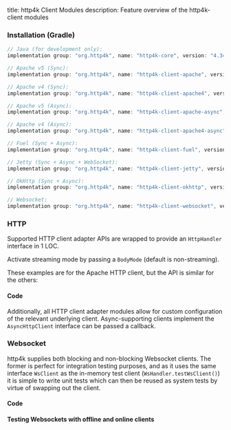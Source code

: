 title: http4k Client Modules
description: Feature overview of the http4k-client modules

### Installation (Gradle)

```groovy
// Java (for development only):
implementation group: "org.http4k", name: "http4k-core", version: "4.34.1.0"

// Apache v5 (Sync): 
implementation group: "org.http4k", name: "http4k-client-apache", version: "4.34.1.0"

// Apache v4 (Sync): 
implementation group: "org.http4k", name: "http4k-client-apache4", version: "4.34.1.0"

// Apache v5 (Async): 
implementation group: "org.http4k", name: "http4k-client-apache-async", version: "4.34.1.0"

// Apache v4 (Async): 
implementation group: "org.http4k", name: "http4k-client-apache4-async", version: "4.34.1.0"

// Fuel (Sync + Async): 
implementation group: "org.http4k", name: "http4k-client-fuel", version: "4.34.1.0"

// Jetty (Sync + Async + WebSocket): 
implementation group: "org.http4k", name: "http4k-client-jetty", version: "4.34.1.0"

// OkHttp (Sync + Async): 
implementation group: "org.http4k", name: "http4k-client-okhttp", version: "4.34.1.0"

// Websocket: 
implementation group: "org.http4k", name: "http4k-client-websocket", version: "4.34.1.0"
```

### HTTP
Supported HTTP client adapter APIs are wrapped to provide an `HttpHandler` interface in 1 LOC.

Activate streaming mode by passing a `BodyMode` (default is non-streaming).

These examples are for the Apache HTTP client, but the API is similar for the others:

#### Code [<img class="octocat"/>](https://github.com/http4k/http4k/blob/master/src/docs/guide/reference/clients/example_http.kt)

<script src="https://gist-it.appspot.com/https://github.com/http4k/http4k/blob/master/src/docs/guide/reference/clients/example_http.kt"></script>

Additionally, all HTTP client adapter modules allow for custom configuration of the relevant underlying client. Async-supporting clients implement the `AsyncHttpClient` interface can be passed a callback.

### Websocket
http4k supplies both blocking and non-blocking Websocket clients. The former is perfect for integration testing purposes, and as it uses the same interface `WsClient` as the in-memory test client (`WsHandler.testWsClient()`) it is simple to write unit tests which can then be reused as system tests by virtue of swapping out the client.

#### Code [<img class="octocat"/>](https://github.com/http4k/http4k/blob/master/src/docs/guide/reference/clients/example_websocket.kt)

<script src="https://gist-it.appspot.com/https://github.com/http4k/http4k/blob/master/src/docs/guide/reference/clients/example_websocket.kt"></script>

#### Testing Websockets with offline and online clients [<img class="octocat"/>](https://github.com/http4k/http4k/blob/master/src/docs/guide/reference/clients/TestingWebsockets.kt)

<script src="https://gist-it.appspot.com/https://github.com/http4k/http4k/blob/master/src/docs/guide/reference/clients/TestingWebsockets.kt"></script>
